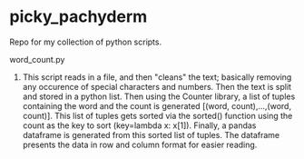 # picky_pachyderm

Repo for my collection of python scripts.

word_count.py
1.  This script reads in a file, and then "cleans" the text; basically removing any occurence of special characters and numbers.  Then the text is split and stored in a python list.  Then using the Counter library, a list of tuples containing the word and the count is generated [(word, count),...,(word, count)].  This list of tuples gets sorted via the sorted() function using the count as the key to sort (key=lambda x: x[1]).  Finally, a pandas dataframe is generated from this sorted list of tuples.  The dataframe presents the data in row and column format for easier reading. 
